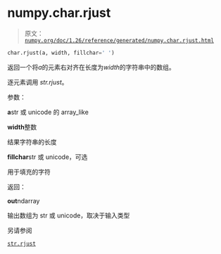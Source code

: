 # numpy.char.rjust

> 原文：[`numpy.org/doc/1.26/reference/generated/numpy.char.rjust.html`](https://numpy.org/doc/1.26/reference/generated/numpy.char.rjust.html)

```py
char.rjust(a, width, fillchar=' ')
```

返回一个将*a*的元素右对齐在长度为*width*的字符串中的数组。

逐元素调用 *str.rjust*。

参数：

**a**str 或 unicode 的 array_like

**width**整数

结果字符串的长度

**fillchar**str 或 unicode，可选

用于填充的字符

返回：

**out**ndarray

输出数组为 str 或 unicode，取决于输入类型

另请参阅

[`str.rjust`](https://docs.python.org/3/library/stdtypes.html#str.rjust "(在 Python v3.11 中)")
